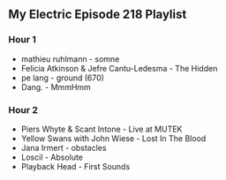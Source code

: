 ## My Electric Episode 218 Playlist

### Hour 1
* mathieu ruhlmann - somne
* Felicia Atkinson & Jefre Cantu-Ledesma - The Hidden
* pe lang - ground (670)
* Dang. - MmmHmm

### Hour 2
* Piers Whyte & Scant Intone - Live at MUTEK
* Yellow Swans with John Wiese - Lost In The Blood
* Jana Irmert - obstacles
* Loscil - Absolute
* Playback Head - First Sounds
